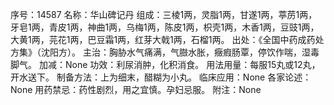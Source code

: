 序号：14587
名称：华山碑记丹
组成：三棱1两，灵脂1两，甘遂1两，葶苈1两，牙皂1两，青皮1两，神曲1两，乌梅1两，陈皮1两，枳壳1两，木香1两，豆豉1两，大黄1两，芫花1两，巴豆霜1两，红芽大戟1两，石榴1两。
出处：《全国中药成药处方集》（沈阳方）。
主治：胸胁水气痛满，气臌水胀，癥瘕肠覃，停饮作喘，湿毒脚气。
加减：None
功效：利尿消肿，化积消食。
用法用量：每服15丸或12丸，开水送下。
制备方法：上为细末，醋糊为小丸。
临床应用：None
各家论述：None
用药禁忌：药性剧烈，用之宜慎。孕妇忌服。
附注：None
